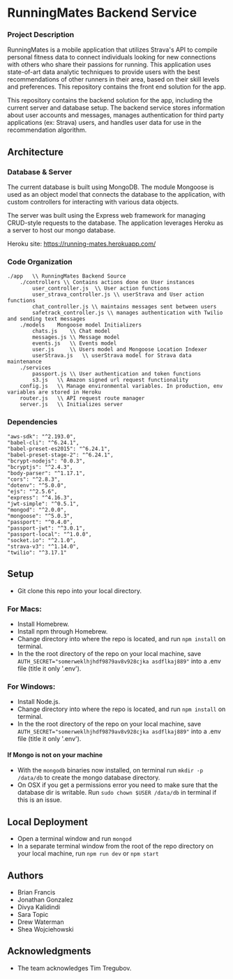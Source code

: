 # RunningMates Backend Service

### Project Description
RunningMates is a mobile application that utilizes Strava's API to compile personal fitness data to connect individuals looking for new connections with others who share their passions for running. This application uses state-of-art data analytic techniques to provide users with the best recommendations of other runners in their area, based on their skill levels and preferences. This repository contains the front end solution for the app.

This repository contains the backend solution for the app, including the current server and database setup. The backend service stores information about user accounts and messages, manages authentication for third party applications (ex: Strava) users, and handles user data for use in the recommendation algorithm.

## Architecture

### Database & Server
The current database is built using MongoDB. The module Mongoose is used as an object model that connects the database to the application, with custom controllers for interacting with various data objects.

The server was built using the Express web framework for managing CRUD-style requests to the database. The application leverages Heroku as a server to host our mongo database.

Heroku site: https://running-mates.herokuapp.com/

### Code Organization
```
./app   \\ RunningMates Backend Source
    ./controllers \\ Contains actions done on User instances
        user_controller.js  \\ User action functions
        user_strava_controller.js \\ userStrava and User action functions
        chat_controller.js \\ maintains messages sent between users
        safetrack_controller.js \\ manages authentication with Twilio and sending text messages
    ./models    Mongoose model Initializers
        chats.js    \\ Chat model
        messages.js \\ Message model
        events.js   \\ Events model
        user.js     \\ Users model and Mongoose Location Indexer
        userStrava.js   \\ userStrava model for Strava data maintenance
    ./services
        passport.js \\ User authentication and token functions
        s3.js   \\ Amazon signed url request functionality
    config.js   \\ Manage environmental variables. In production, env variables are stored in Heroku
    router.js   \\ API request route manager
    server.js   \\ Initializes server
```
### Dependencies
```
"aws-sdk": "^2.193.0",
"babel-cli": "^6.24.1",
"babel-preset-es2015": "^6.24.1",
"babel-preset-stage-2": "^6.24.1",
"bcrypt-nodejs": "0.0.3",
"bcryptjs": "^2.4.3",
"body-parser": "^1.17.1",
"cors": "^2.8.3",
"dotenv": "^5.0.0",
"ejs": "^2.5.6",
"express": "^4.16.3",
"jwt-simple": "^0.5.1",
"mongod": "^2.0.0",
"mongoose": "^5.0.3",
"passport": "^0.4.0",
"passport-jwt": "^3.0.1",
"passport-local": "^1.0.0",
"socket.io": "^2.1.0",
"strava-v3": "^1.14.0",
"twilio": "^3.17.1"
```
## Setup
* Git clone this repo into your local directory.

### For Macs:
* Install Homebrew.
* Install npm through Homebrew.
* Change directory into where the repo is located, and run `npm install` on terminal.
* In the the root directory of the repo on your local machine, save `AUTH_SECRET="somerweklhjhdf9879av8v928cjka asdflkaj889"` into a .env file (title it only '.env').

### For Windows:
* Install Node.js.
* Change directory into where the repo is located, and run `npm install` on terminal.
* In the the root directory of the repo on your local machine, save `AUTH_SECRET="somerweklhjhdf9879av8v928cjka asdflkaj889"` into a .env file (title it only '.env').

#### If Mongo is not on your machine
* With the `mongodb` binaries now installed, on terminal run `mkdir -p /data/db` to create the mongo database directory.
*  On OSX if you get a permissions error you need to make sure that the database dir is writable. Run `sudo chown $USER /data/db` in terminal if this is an issue.

## Local Deployment
* Open a terminal window and run `mongod`
* In a separate terminal window from the root of the repo directory on your local machine, run `npm run dev` or `npm start`

## Authors
* Brian Francis
* Jonathan Gonzalez
* Divya Kalidindi
* Sara Topic
* Drew Waterman
* Shea Wojciehowski

## Acknowledgments
* The team acknowledges Tim Tregubov.
